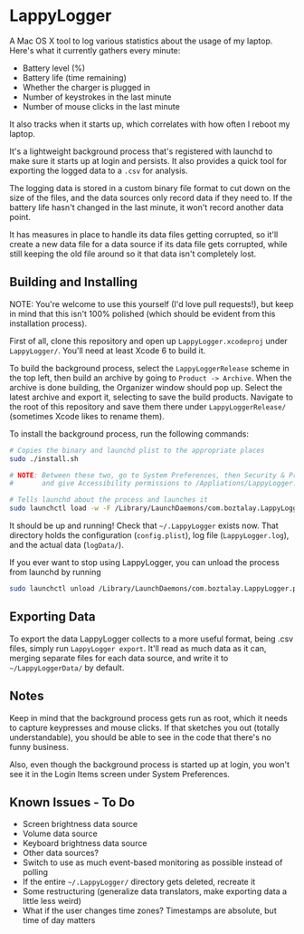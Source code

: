 LappyLogger
===========

A Mac OS X tool to log various statistics about the usage of my laptop. Here's what it currently gathers every minute:

* Battery level (%)
* Battery life (time remaining)
* Whether the charger is plugged in
* Number of keystrokes in the last minute
* Number of mouse clicks in the last minute

It also tracks when it starts up, which correlates with how often I reboot my laptop.

It's a lightweight background process that's registered with launchd to make sure it starts up at login and persists. It also provides a quick tool for exporting the logged data to a `.csv` for analysis.

The logging data is stored in a custom binary file format to cut down on the size of the files, and the data sources only record data if they need to. If the battery life hasn't changed in the last minute, it won't record another data point.

It has measures in place to handle its data files getting corrupted, so it'll create a new data file for a data source if its data file gets corrupted, while still keeping the old file around so it that data isn't completely lost.

Building and Installing
-----------------------

NOTE: You're welcome to use this yourself (I'd love pull requests!), but keep in mind that this isn't 100% polished (which should be evident from this installation process).

First of all, clone this repository and open up `LappyLogger.xcodeproj` under `LappyLogger/`. You'll need at least Xcode 6 to build it.

To build the background process, select the `LappyLoggerRelease` scheme in the top left, then build an archive by going to `Product -> Archive`. When the archive is done building, the Organizer window should pop up. Select the latest archive and export it, selecting to save the build products. Navigate to the root of this repository and save them there under `LappyLoggerRelease/` (sometimes Xcode likes to rename them).

To install the background process, run the following commands:

```bash
# Copies the binary and launchd plist to the appropriate places
sudo ./install.sh

# NOTE: Between these two, go to System Preferences, then Security & Privacy
#       and give Accessibility permissions to /Appliations/LappyLogger.app

# Tells launchd about the process and launches it
sudo launchctl load -w -F /Library/LaunchDaemons/com.boztalay.LappyLogger.plist
```

It should be up and running! Check that `~/.LappyLogger` exists now. That directory holds the configuration (`config.plist`), log file (`LappyLogger.log`), and the actual data (`logData/`).

If you ever want to stop using LappyLogger, you can unload the process from launchd by running

```bash
sudo launchctl unload /Library/LaunchDaemons/com.boztalay.LappyLogger.plist
```

Exporting Data
--------------

To export the data LappyLogger collects to a more useful format, being .csv files, simply run `LappyLogger export`. It'll read as much data as it can, merging separate files for each data source, and write it to `~/LappyLoggerData/` by default.

Notes
-----

Keep in mind that the background process gets run as root, which it needs to capture keypresses and mouse clicks. If that sketches you out (totally understandable), you should be able to see in the code that there's no funny business.

Also, even though the background process is started up at login, you won't see it in the Login Items screen under System Preferences.

Known Issues - To Do
--------------------

* Screen brightness data source
* Volume data source
* Keyboard brightness data source
* Other data sources?
* Switch to use as much event-based monitoring as possible instead of polling
* If the entire `~/.LappyLogger/` directory gets deleted, recreate it
* Some restructuring (generalize data translators, make exporting data a little less weird)
* What if the user changes time zones? Timestamps are absolute, but time of day matters
